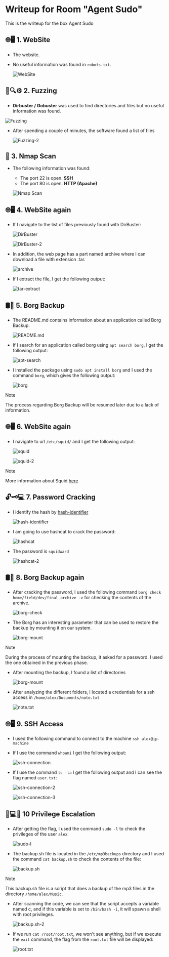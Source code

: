 # Writeup for Room "Agent Sudo"

This is the writeup for the box Agent Sudo

## 🌐🖥️ 1. WebSite

- The website.
- No useful information was found in `robots.txt`.
  
  ![WebSite](https://github.com/MCornejoDev/TryHackMe/blob/main/rooms/agent-sudo/screenshots/00.png)

## 🧪🔍⚙️ 2. Fuzzing
-  **Dirbuster / Gobuster** was used to find directories and files but no useful information was found.
 
  ![Fuzzing](https://github.com/MCornejoDev/TryHackMe/blob/main/rooms/agent-sudo/screenshots/01.png)

- After spending a couple of minutes, the software found a list of files

  ![Fuzzing-2](https://github.com/MCornejoDev/TryHackMe/blob/main/rooms/agent-sudo/screenshots/02.png)

## 📡 3. Nmap Scan
- The following information was found:
  - The port 22 is open. **SSH**
  - The port 80 is open. **HTTP (Apache)**

   ![Nmap Scan](https://github.com/MCornejoDev/TryHackMe/blob/main/rooms/agent-sudo/screenshots/03.png)

## 🌐🖥️ 4. WebSite again

- If I navigate to the list of files previously found with DirBuster:

  ![DirBuster](https://github.com/MCornejoDev/TryHackMe/blob/main/rooms/agent-sudo/screenshots/04.png) 

  ![DirBuster-2](https://github.com/MCornejoDev/TryHackMe/blob/main/rooms/agent-sudo/screenshots/05.png) 

- In addition, the web page has a part named archive where I can download a file with extension .tar.
  
  ![archive](https://github.com/MCornejoDev/TryHackMe/blob/main/rooms/agent-sudo/screenshots/06.png)

- If I extract the file, I get the following output:

  ![tar-extract](https://github.com/MCornejoDev/TryHackMe/blob/main/rooms/agent-sudo/screenshots/07.png)

## 🛢️💾 5. Borg Backup

- The README.md contains information about an application called Borg Backup.

  ![README.md](https://github.com/MCornejoDev/TryHackMe/blob/main/rooms/agent-sudo/screenshots/08.png)

- If I search for an application called borg using ```apt search borg```, I get the following output:

  ![apt-search](https://github.com/MCornejoDev/TryHackMe/blob/main/rooms/agent-sudo/screenshots/09.png)

- I installed the package using ```sudo apt install borg``` and I used the command ```borg```, which gives the following output:

  ![borg](https://github.com/MCornejoDev/TryHackMe/blob/main/rooms/agent-sudo/screenshots/10.png)

> [!NOTE]
> The process regarding Borg Backup will be resumed later due to a lack of information.

## 🌐🖥️ 6. WebSite again

- I navigate to url ```/etc/squid/``` and I get the following output:

  ![squid](https://github.com/MCornejoDev/TryHackMe/blob/main/rooms/agent-sudo/screenshots/11.png)

  ![squid-2](https://github.com/MCornejoDev/TryHackMe/blob/main/rooms/agent-sudo/screenshots/12.png)

> [!NOTE]
> More information about Squid [here](https://es.wikipedia.org/wiki/Squid_(programa))

## 🔓🗝️💻 7. Password Cracking

- I identify the hash by [hash-identifier](https://hashes.com/es/tools/hash_identifier)

  ![hash-identifier](https://github.com/MCornejoDev/TryHackMe/blob/main/rooms/agent-sudo/screenshots/13.png)

- I am going to use hashcat to crack the password:
  
  ![hashcat](https://github.com/MCornejoDev/TryHackMe/blob/main/rooms/agent-sudo/screenshots/14.png)

- The password is ```squidward```
  
  ![hashcat-2](https://github.com/MCornejoDev/TryHackMe/blob/main/rooms/agent-sudo/screenshots/15.png)

## 🛢️💾 8. Borg Backup again

- After cracking the password, I used the following command ```borg check home/field/dev/final_archive -v``` for checking the contents of the archive.

  ![borg-check](https://github.com/MCornejoDev/TryHackMe/blob/main/rooms/agent-sudo/screenshots/16.png)

- The Borg has an interesting parameter that can be used to restore the backup by mounting it on our system.

  ![borg-mount](https://github.com/MCornejoDev/TryHackMe/blob/main/rooms/agent-sudo/screenshots/17.png)

> [!NOTE]
> During the process of mounting the backup, it asked for a password. I used the one obtained in the previous phase.

- After mounting the backup, I found a list of directories 

  ![borg-mount](https://github.com/MCornejoDev/TryHackMe/blob/main/rooms/agent-sudo/screenshots/18.png)

- After analyzing the different folders, I located a credentials for a ssh access in ```/home/alex/Documents/note.txt```

  ![note.txt](https://github.com/MCornejoDev/TryHackMe/blob/main/rooms/agent-sudo/screenshots/19.png)

## 🌐🖥️ 9. SSH Access

- I used the following command to connect to the machine ```ssh alex@ip-machine```

- If I use the command ```whoami``` I get the following output:

  ![ssh-connection](https://github.com/MCornejoDev/TryHackMe/blob/main/rooms/agent-sudo/screenshots/20.png)

- If I use the command ```ls -la``` I get the following output and I can see the flag named ```user.txt```:

  ![ssh-connection-2](https://github.com/MCornejoDev/TryHackMe/blob/main/rooms/agent-sudo/screenshots/21.png)

  ![ssh-connection-3](https://github.com/MCornejoDev/TryHackMe/blob/main/rooms/agent-sudo/screenshots/22.png)

## 🐚💻🚀 10 Privilege Escalation

- After getting the flag, I used the command ```sudo -l``` to check the privileges of the user ```alex```:
  
  ![sudo-l](https://github.com/MCornejoDev/TryHackMe/blob/main/rooms/agent-sudo/screenshots/23.png)

- The backup.sh file is located in the ```/etc/mp3backups``` directory and I used the command ```cat backup.sh``` to check the contents of the file:

  ![backup.sh](https://github.com/MCornejoDev/TryHackMe/blob/main/rooms/agent-sudo/screenshots/24.png)

> [!NOTE]
> This backup.sh file is a script that does a backup of the mp3 files in the directory ```/home/alex/Music```.


- After scanning the code, we can see that the script accepts a variable named c, and if this variable is set to ```/bin/bash -i```, it will spawn a shell with root privileges.

  ![backup.sh-2](https://github.com/MCornejoDev/TryHackMe/blob/main/rooms/agent-sudo/screenshots/25.png)

- If we run ```cat /root/root.txt```, we won't see anything, but if we execute the ```exit``` command, the flag from the ```root.txt``` file will be displayed: 
  
  ![root.txt](https://github.com/MCornejoDev/TryHackMe/blob/main/rooms/agent-sudo/screenshots/26.png)